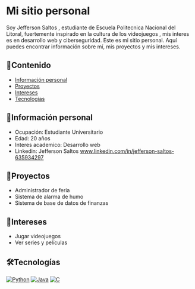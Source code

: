# Mi sitio personal
Soy Jefferson Saltos , estudiante de Escuela Politecnica Nacional del Litoral, fuertemente inspirado en la cultura de los videojuegos , mis interes es en desarrollo web y ciberseguridad.
Este es mi sitio personal. Aquí puedes encontrar información sobre mí, mis proyectos y mis intereses.
## 🎯Contenido
* [Información personal](#información-personal)
* [Proyectos](#proyectos)
* [Intereses](#intereses)
* [Tecnologías](#tecnologías)

## 📄Información personal
* Ocupación: Estudiante Universitario
* Edad: 20 años
* Interes academico: Desarrollo web 
* Linkedin: Jefferson Saltos www.linkedin.com/in/jefferson-saltos-635934297


## 🚀Proyectos
* Administrador de feria
* Sistema de alarma de humo
* Sistema de base de datos de finanzas

## 🍿Intereses
* Jugar videojuegos
* Ver series y películas

## 🛠Tecnologías

[![Python](https://img.shields.io/badge/Python-3776AB?style=for-the-badge&logo=python&logoColor=white)](https://www.python.org/)
[![Java](https://img.shields.io/badge/Java-ED8B00?style=for-the-badge&logo=openjdk&logoColor=white)](https://www.java.com/es/)
[![C](https://img.shields.io/badge/C-00599C?style=for-the-badge&logo=c&logoColor=white)](https://www.ibm.com/docs/es/i/7.3.0?topic=languages-c-c)
